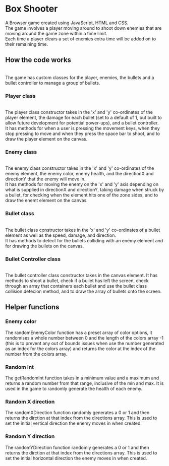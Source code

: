 # Box Shooter
A Browser game created using JavaScript, HTML and CSS.\
The game involves a player moving around to shoot down enemies that are moving around the game zone within a time limit.\
Each time a player clears a set of enemies extra time will be added on to their remaining time.
## How the code works
\
The game has custom classes for the player, enemies, the bullets and a bullet controller to manage a group of bullets.

### Player class
\
The player class constructor takes in the 'x' and 'y' co-ordinates of the player element, the damage for each bullet (set to a default of 1, but built to allow future development for potential power-ups), and a bullet controller.\
It has methods for when a user is pressing the movement keys, when they stop pressing to move and when they press the space bar to shoot, and to draw the player element on the canvas.

### Enemy class
\
The enemy class constructor takes in the 'x' and  'y' co-ordinates of the enemy element, the enemy color, enemy health, and the directionX and directionY that the enemy will move in.\
It has methods for moving the enemy on the 'x' and 'y' axis depending on what is supplied in directionX and directionY, taking damage when struck by a bullet, for checking when the element hits one of the zone sides, and to draw the enemt element on the canvas.

### Bullet class
\
The bullet class constructor takes in the 'x' and 'y' co-ordinates of a bullet element as well as the speed, damage, and direction.\
It has methods to detect for the bullets colliding with an enemy element and for drawing the bullets on the canvas.

### Bullet Controller class
\
The bullet controller class constructor takes in the canvas element.
It has methods to shoot a bullet, check if a bullet has left the screen, check through an array that containers each bullet and use the bullet class collision detecion method, and to draw the array of bullets onto the screen.

## Helper functions

### Enemy color
The randomEnemyColor function has a preset array of color options, it randomises a whole number between 0 and the length of the colors array -1 (this is to prevent any out of bounds issues when use the number generated as an index for the colors array) and returns the color at the index of the number from the colors array.

### Random Int
The getRandomInt function takes in a minimum value and a maximum and returns a random number from that range, inclusive of the min and max. It is used in the game to randomly generate the health of each enemy.

### Random X direction
The randomXDirection function randomly generates a 0 or 1 and then returns the dirction at that index from the directions array. This is used to set the initial vertical direction the enemy moves in when created.

### Random Y direction
The randomYDirection function randomly generates a 0 or 1 and then returns the dirction at that index from the directions array. This is used to set the initial horizontal direction the enemy moves in when created.
